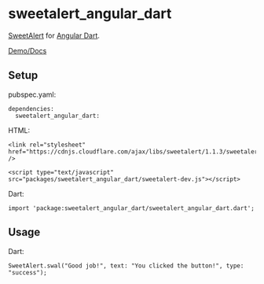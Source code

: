 # sweetalert_angular_dart

[SweetAlert](http://t4t5.github.io/sweetalert/) for [Angular Dart](https://angular.io/dart).

[Demo/Docs](https://ngyewch.github.io/sweetalert-angular-dart/)

## Setup

pubspec.yaml:

    dependencies:
      sweetalert_angular_dart: 

HTML:

    <link rel="stylesheet" href="https://cdnjs.cloudflare.com/ajax/libs/sweetalert/1.1.3/sweetalert.min.css" />

    <script type="text/javascript" src="packages/sweetalert_angular_dart/sweetalert-dev.js"></script>

Dart:

    import 'package:sweetalert_angular_dart/sweetalert_angular_dart.dart';

## Usage

Dart:

    SweetAlert.swal("Good job!", text: "You clicked the button!", type: "success");
